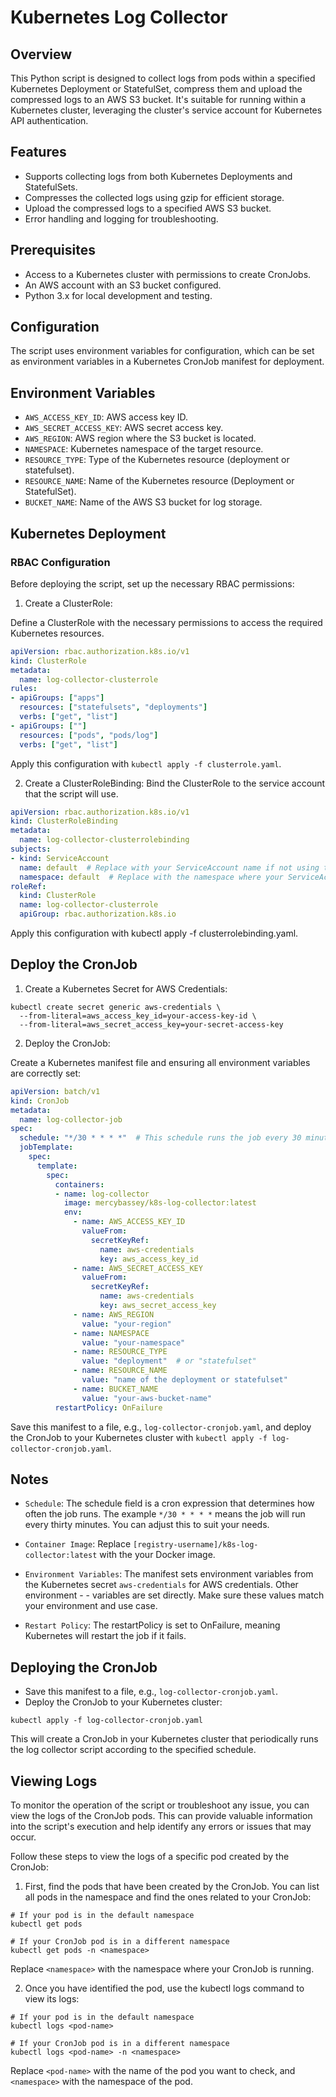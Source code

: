 # Kubernetes Log Collector

## Overview

This Python script is designed to collect logs from pods within a specified Kubernetes
Deployment or StatefulSet, compress them and upload the compressed logs to an AWS S3 bucket.
It's suitable for running within a Kubernetes cluster, leveraging the cluster's service account
for Kubernetes API authentication.

## Features

- Supports collecting logs from both Kubernetes Deployments and StatefulSets.
- Compresses the collected logs using gzip for efficient storage.
- Upload the compressed logs to a specified AWS S3 bucket.
- Error handling and logging for troubleshooting.

## Prerequisites

- Access to a Kubernetes cluster with permissions to create CronJobs.
- An AWS account with an S3 bucket configured.
- Python 3.x for local development and testing.

## Configuration

The script uses environment variables for configuration, which can be set as environment variables
in a Kubernetes CronJob manifest for deployment.

## Environment Variables

- `AWS_ACCESS_KEY_ID`: AWS access key ID.
- `AWS_SECRET_ACCESS_KEY`: AWS secret access key.
- `AWS_REGION`: AWS region where the S3 bucket is located.
- `NAMESPACE`: Kubernetes namespace of the target resource.
- `RESOURCE_TYPE`: Type of the Kubernetes resource (deployment or statefulset).
- `RESOURCE_NAME`: Name of the Kubernetes resource (Deployment or StatefulSet).
- `BUCKET_NAME`: Name of the AWS S3 bucket for log storage.

## Kubernetes Deployment

### RBAC Configuration

Before deploying the script, set up the necessary RBAC permissions:

1. Create a ClusterRole:

Define a ClusterRole with the necessary permissions to access the required Kubernetes resources.

```yaml
apiVersion: rbac.authorization.k8s.io/v1
kind: ClusterRole
metadata:
  name: log-collector-clusterrole
rules:
- apiGroups: ["apps"]
  resources: ["statefulsets", "deployments"]
  verbs: ["get", "list"]
- apiGroups: [""]
  resources: ["pods", "pods/log"]
  verbs: ["get", "list"]
```

Apply this configuration with `kubectl apply -f clusterrole.yaml`.

2. Create a ClusterRoleBinding:
Bind the ClusterRole to the service account that the script will use.

```yaml
apiVersion: rbac.authorization.k8s.io/v1
kind: ClusterRoleBinding
metadata:
  name: log-collector-clusterrolebinding
subjects:
- kind: ServiceAccount
  name: default  # Replace with your ServiceAccount name if not using the default
  namespace: default  # Replace with the namespace where your ServiceAccount is located
roleRef:
  kind: ClusterRole
  name: log-collector-clusterrole
  apiGroup: rbac.authorization.k8s.io

```

Apply this configuration with kubectl apply -f clusterrolebinding.yaml.

## Deploy the CronJob

1. Create a Kubernetes Secret for AWS Credentials:

```command
kubectl create secret generic aws-credentials \
  --from-literal=aws_access_key_id=your-access-key-id \
  --from-literal=aws_secret_access_key=your-secret-access-key
```

2. Deploy the CronJob:

Create a Kubernetes manifest file and ensuring all environment variables are correctly set:

```yaml
apiVersion: batch/v1
kind: CronJob
metadata:
  name: log-collector-job
spec:
  schedule: "*/30 * * * *"  # This schedule runs the job every 30 minutes. Adjust as needed.
  jobTemplate:
    spec:
      template:
        spec:
          containers:
          - name: log-collector
            image: mercybassey/k8s-log-collector:latest
            env:
              - name: AWS_ACCESS_KEY_ID
                valueFrom:
                  secretKeyRef:
                    name: aws-credentials
                    key: aws_access_key_id
              - name: AWS_SECRET_ACCESS_KEY
                valueFrom:
                  secretKeyRef:
                    name: aws-credentials
                    key: aws_secret_access_key
              - name: AWS_REGION
                value: "your-region"
              - name: NAMESPACE
                value: "your-namespace"
              - name: RESOURCE_TYPE
                value: "deployment"  # or "statefulset"
              - name: RESOURCE_NAME
                value: "name of the deployment or statefulset"
              - name: BUCKET_NAME
                value: "your-aws-bucket-name"
          restartPolicy: OnFailure
```

Save this manifest to a file, e.g., `log-collector-cronjob.yaml`, and deploy
the CronJob to your Kubernetes cluster with `kubectl apply -f log-collector-cronjob.yaml`.

## Notes

- `Schedule`: The schedule field is a cron expression that determines how often the job runs.
The example `*/30 * * * *` means the job will run every thirty minutes. You can adjust this to suit your needs.

- `Container Image`: Replace `[registry-username]/k8s-log-collector:latest` with the your Docker image.
- `Environment Variables`: The manifest sets environment variables from the Kubernetes secret `aws-credentials` for AWS credentials. Other environment - - variables are set directly. Make sure these values match your environment and use case.
- `Restart Policy`: The restartPolicy is set to OnFailure, meaning Kubernetes will restart the job if it fails.

## Deploying the CronJob

- Save this manifest to a file, e.g., `log-collector-cronjob.yaml`.
- Deploy the CronJob to your Kubernetes cluster:

```command
kubectl apply -f log-collector-cronjob.yaml
```

This will create a CronJob in your Kubernetes cluster that periodically
runs the log collector script according to the specified schedule.

## Viewing Logs

To monitor the operation of the script or troubleshoot any issue,
you can view the logs of the CronJob pods.
This can provide valuable information into the script's execution
and help identify any errors or issues that may occur.

Follow these steps to view the logs of a specific pod created by the CronJob:

1. First, find the pods that have been created by the CronJob. You can list all pods
in the namespace and find the ones related to your CronJob:

```command
# If your pod is in the default namespace
kubectl get pods

# If your CronJob pod is in a different namespace
kubectl get pods -n <namespace>
```

Replace `<namespace>` with the namespace where your CronJob is running.

2. Once you have identified the pod, use the kubectl logs command to view its logs:

```command
# If your pod is in the default namespace
kubectl logs <pod-name>

# If your CronJob pod is in a different namespace
kubectl logs <pod-name> -n <namespace>
```

Replace `<pod-name>` with the name of the pod you want to check, and `<namespace>` with the namespace of the pod.

